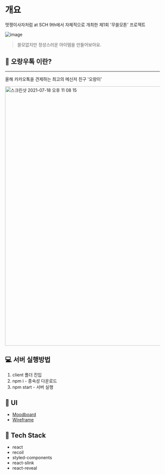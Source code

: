 # 개요

멋쟁이사자처럼 at SCH 9th에서 자체적으로 개최한 제1회 '무쓸모톤' 프로젝트

![image](https://user-images.githubusercontent.com/60251579/126070226-2f07b4e2-0767-4726-b135-cf121e2ba349.png)

> 쓸모없지만 정성스러운 아이템을 만들어보아요.

## 🙉 오랑우톡 이란?

---

올해 카카오톡을 견제하는 최고의 메신저 친구 '오랑이'

<img width="843" alt="스크린샷 2021-07-18 오후 11 08 15" src="https://user-images.githubusercontent.com/60251579/126070385-648e19ef-38aa-479f-b74b-fdc9caccad78.png">

## 💻 서버 실행방법

1. client 폴더 진입
2. npm i - 종속성 다운로드
3. npm start - 서버 실행

## 🎨 UI

- [Moodboard](https://www.figma.com/proto/UPzsSSgnkukM7iRw5HsDwp/Design?node-id=6%3A100&scaling=min-zoom&page-id=0%3A1)
- [Wireframe](https://www.figma.com/proto/UPzsSSgnkukM7iRw5HsDwp/Design?node-id=33%3A12&scaling=scale-down&page-id=6%3A227)

## 🔧 Tech Stack

- react
- recoil
- styled-components
- react-slink
- react-reveal
